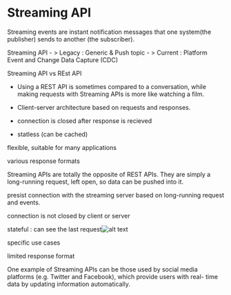 # Streaming API

Streaming events are instant notification messages that one system(the publisher) sends to another (the subscriber).

Streaming API - > Legacy : Generic & Push topic
              - > Current : Platform Event and Change Data Capture (CDC)



Streaming API vs REst API

* Using a REST API is sometimes compared to a conversation, while making requests with Streaming
APIs is more like watching a film.

* Client-server architecture based on requests and responses. 
* connection is closed after response is recieved
* statless (can be cached)

flexible, suitable for many applications

various response formats



Streaming APIs are totally the opposite of REST APIs. They are simply a long-running request, left
open, so data can be pushed into it.

presist connection with the streaming server based on long-running request and events.

connection is not closed by client or server

stateful : can see the last request![alt text](DineStream.jpg)

specific use cases

limited response format

One example of Streaming APIs can be those used by social media
platforms (e.g. Twitter and Facebook), which provide users with real-
time data by updating information automatically.


